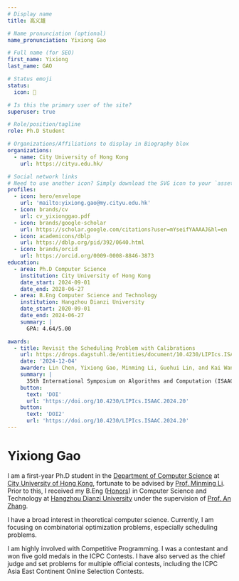 ```yaml
---
# Display name
title: 高义雄

# Name pronunciation (optional)
name_pronunciation: Yixiong Gao

# Full name (for SEO)
first_name: Yixiong
last_name: GAO

# Status emoji
status:
  icon: 📖

# Is this the primary user of the site?
superuser: true

# Role/position/tagline
role: Ph.D Student

# Organizations/Affiliations to display in Biography blox
organizations:
  - name: City University of Hong Kong
    url: https://cityu.edu.hk/

# Social network links
# Need to use another icon? Simply download the SVG icon to your `assets/media/icons/` folder.
profiles:  
  - icon: hero/envelope
    url: 'mailto:yixiong.gao@my.cityu.edu.hk'
  - icon: brands/cv
    url: cv_yixionggao.pdf    
  - icon: brands/google-scholar
    url: https://scholar.google.com/citations?user=mYseifYAAAAJ&hl=en 
  - icon: academicons/dblp
    url: https://dblp.org/pid/392/0640.html
  - icon: brands/orcid
    url: https://orcid.org/0009-0008-8846-3873
education:
  - area: Ph.D Computer Science 
    institution: City University of Hong Kong
    date_start: 2024-09-01
    date_end: 2028-06-27
  - area: B.Eng Computer Science and Technology
    institution: Hangzhou Dianzi University
    date_start: 2020-09-01
    date_end: 2024-06-27
    summary: |
      GPA: 4.64/5.00

awards:
  - title: Revisit the Scheduling Problem with Calibrations
    url: https://drops.dagstuhl.de/entities/document/10.4230/LIPIcs.ISAAC.2024.20
    date: '2024-12-04'
    awarder: Lin Chen, Yixiong Gao, Minming Li, Guohui Lin, and Kai Wang
    summary: |
      35th International Symposium on Algorithms and Computation (ISAAC 2024)
    button:
      text: 'DOI'
      url: 'https://doi.org/10.4230/LIPIcs.ISAAC.2024.20'
    button:
      text: 'DOI2'
      url: 'https://doi.org/10.4230/LIPIcs.ISAAC.2024.20'
---
```


# Yixiong Gao

I am a first-year Ph.D student in the [Department of Computer Science](https://www.cs.cityu.edu.hk/) at [City University of Hong Kong](https://www.cityu.edu.hk/), fortunate to be advised by [Prof. Minming Li](https://www.cs.cityu.edu.hk/~minmli/). Prior to this, I received my B.Eng ([Honors](https://zhuoyue.hdu.edu.cn/main.htm)) in Computer Science and Technology at [Hangzhou Dianzi University](https://www.hdu.edu.cn/main.htm) under the supervision of [Prof. An Zhang](https://sci.hdu.edu.cn/sci_en/2020/0707/c6077a110489/page.htm).

I have a broad interest in theoretical computer science. Currently, I am focusing on combinatorial optimization problems, especially scheduling problems.

I am highly involved with Competitive Programming. I was a contestant and won five gold medals in the ICPC Contests. I have also served as the chief judge and set problems for multiple official contests, including the ICPC Asia East Continent Online Selection Contests.
